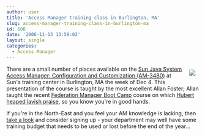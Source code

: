 ```yaml
---
author: user
title: 'Access Manager training class in Burlington, MA'
slug: access-manager-training-class-in-burlington-ma
id: 608
date: '2006-11-13 13:59:02'
layout: single
categories:
  - Access Manager
---
```


[<span style="margin: 10px; float: right;">![](http://www.sun.com/training/images/product/java08.jpg)</span>](http://www.sun.com/training/catalog/courses/AM-3480.xml)

There are a small number of places available on the [Sun Java System Access Manager: Configuration and Customization (AM-3480)](http://www.sun.com/training/catalog/courses/AM-3480.xml) at Sun's training center in Burlington, MA the week of Dec 4\. This presentation of the course is taught by the most excellent Allan Foster; Allan taught the recent [Federation Manager Boot Camp](http://blogs.sun.com/hubertsblog/entry/federation_manager_bootcamp_-_contact) course on which [Hubert](http://blogs.sun.com/hubertsblog/) [heaped lavish praise](http://blogs.sun.com/hubertsblog/entry/federation_manager_a_bootcamp_to), so you know you're in good hands.

If you're in the North-East and you feel your AM knowledge is lacking, then [take a look](http://www.sun.com/training/catalog/courses/AM-3480.xml) and consider signing up - your department may well have some training budget that needs to be used or lost before the end of the year...
